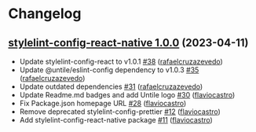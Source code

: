 # Changelog

## [stylelint-config-react-native 1.0.0](https://github.com/untile/js-configs/releases/tag/stylelint-config-react-native/1.0.0) (2023-04-11)
- Update stylelint-config-react to v1.0.1 [\#38](https://github.com/untile/js-configs/pull/38) ([rafaelcruzazevedo](https://github.com/rafaelcruzazevedo))
- Update @untile/eslint-config dependency to v1.0.3 [\#35](https://github.com/untile/js-configs/pull/35) ([rafaelcruzazevedo](https://github.com/rafaelcruzazevedo))
- Update outdated dependencies [\#31](https://github.com/untile/js-configs/pull/31) ([rafaelcruzazevedo](https://github.com/rafaelcruzazevedo))
- Update Readme.md badges and add Untile logo [\#30](https://github.com/untile/js-configs/pull/30) ([flaviocastro](https://github.com/flaviocastro))
- Fix Package.json homepage URL [\#28](https://github.com/untile/js-configs/pull/28) ([flaviocastro](https://github.com/flaviocastro))
- Remove deprecated stylelint-config-prettier [\#12](https://github.com/untile/js-configs/pull/12) ([flaviocastro](https://github.com/flaviocastro))
- Add stylelint-config-react-native package [\#11](https://github.com/untile/js-configs/pull/11) ([flaviocastro](https://github.com/flaviocastro))
